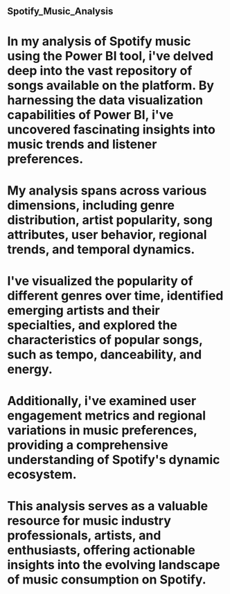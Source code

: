 ## Spotify_Music_Analysis

# In my analysis of Spotify music using the Power BI tool, i've delved deep into the vast repository of songs available on the platform. By harnessing the data visualization capabilities of Power BI, i've uncovered fascinating insights into music trends and listener preferences. 

# My analysis spans across various dimensions, including genre distribution, artist popularity, song attributes, user behavior, regional trends, and temporal dynamics.

# I've visualized the popularity of different genres over time, identified emerging artists and their specialties, and explored the characteristics of popular songs, such as tempo, danceability, and energy.

# Additionally, i've examined user engagement metrics and regional variations in music preferences, providing a comprehensive understanding of Spotify's dynamic ecosystem. 

# This analysis serves as a valuable resource for music industry professionals, artists, and enthusiasts, offering actionable insights into the evolving landscape of music consumption on Spotify.
